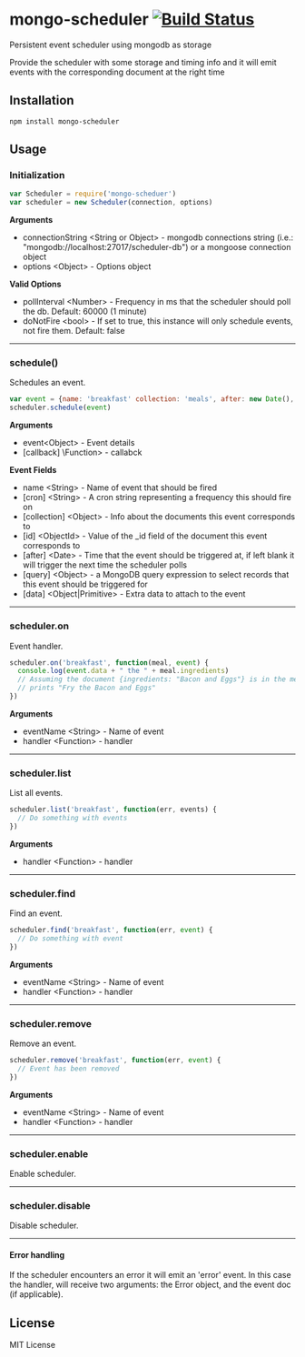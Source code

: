 mongo-scheduler [![Build Status](https://travis-ci.org/jamplify/mongo-scheduler.png)](https://travis-ci.org/jamplify/mongo-scheduler)
==================

Persistent event scheduler using mongodb as storage

Provide the scheduler with some storage and timing info and it will emit events with the corresponding document at the right time

Installation
------------

`npm install mongo-scheduler`

Usage
-----

### Initialization

```javascript
var Scheduler = require('mongo-scheduer')
var scheduler = new Scheduler(connection, options)
```

__Arguments__
* connectionString \<String or Object> - mongodb connections string (i.e.: "mongodb://localhost:27017/scheduler-db") or a mongoose connection object
* options \<Object> - Options object

__Valid Options__
* pollInterval \<Number> - Frequency in ms that the scheduler should poll the db. Default: 60000 (1 minute)
* doNotFire \<bool> - If set to true, this instance will only schedule events, not fire them. Default: false

---------------------------------------

### schedule()

Schedules an event.

```javascript
var event = {name: 'breakfast' collection: 'meals', after: new Date(), data: 'Fry'}
scheduler.schedule(event)
```

__Arguments__
* event\<Object> - Event details
* [callback] \Function> - callabck

__Event Fields__
* name \<String> - Name of event that should be fired
* [cron] \<String> - A cron string representing a frequency this should fire on
* [collection] \<Object> - Info about the documents this event corresponds to
* [id] \<ObjectId> - Value of the _id field of the document this event corresponds to
* [after] \<Date> - Time that the event should be triggered at, if left blank it will trigger the next time the scheduler polls
* [query] \<Object> - a MongoDB query expression to select records that this event should be triggered for
* [data] \<Object|Primitive\> - Extra data to attach to the event


---------------------------------------

### scheduler.on

Event handler.

```javascript
scheduler.on('breakfast', function(meal, event) {
  console.log(event.data + " the " + meal.ingredients)
  // Assuming the document {ingredients: "Bacon and Eggs"} is in the meals collection
  // prints "Fry the Bacon and Eggs"
})
```
__Arguments__
* eventName \<String> - Name of event
* handler \<Function> - handler

---------------------------------------

### scheduler.list

List all events.

```javascript
scheduler.list('breakfast', function(err, events) {
  // Do something with events
})
```

__Arguments__
* handler \<Function> - handler

---------------------------------------

### scheduler.find

Find an event.

```javascript
scheduler.find('breakfast', function(err, event) {
  // Do something with event
})
```

__Arguments__
* eventName \<String> - Name of event
* handler \<Function> - handler

---------------------------------------

### scheduler.remove

Remove an event.

```javascript
scheduler.remove('breakfast', function(err, event) {
  // Event has been removed
})
```

__Arguments__
* eventName \<String> - Name of event
* handler \<Function> - handler

---------------------------------------

### scheduler.enable

Enable scheduler.

---------------------------------------

### scheduler.disable

Disable scheduler.

---------------------------------------

#### Error handling
If the scheduler encounters an error it will emit an 'error' event. In this case the handler, will receive two arguments: the Error object, and the event doc (if applicable).

License
-------

MIT License
